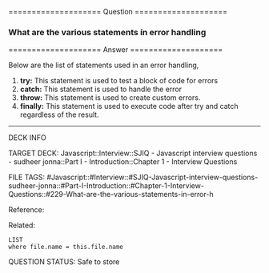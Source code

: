 ==================== Question ====================  

### What are the various statements in error handling  

==================== Answer ====================  

Below are the list of statements used in an error handling,

1. **try:** This statement is used to test a block of code for errors
2. **catch:** This statement is used to handle the error
3. **throw:** This statement is used to create custom errors.
4. **finally:** This statement is used to execute code after try and catch
   regardless of the result.

---

DECK INFO

TARGET DECK: Javascript::Interview::SJIQ - Javascript interview questions -
sudheer jonna::Part I - Introduction::Chapter 1 - Interview Questions

FILE TAGS:
#Javascript::#Interview::#SJIQ-Javascript-interview-questions-sudheer-jonna::#Part-I-Introduction::#Chapter-1-Interview-Questions::#229-What-are-the-various-statements-in-error-h

Reference:

Related:

```dataview
LIST
where file.name = this.file.name
```

QUESTION STATUS: Safe to store
